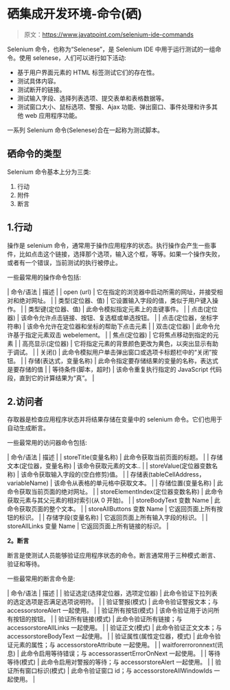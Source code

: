 # 硒集成开发环境-命令(硒)

> 原文：<https://www.javatpoint.com/selenium-ide-commands>

Selenium 命令，也称为“Selenese”，是 Selenium IDE 中用于运行测试的一组命令。使用 selenese，人们可以进行如下活动:

*   基于用户界面元素的 HTML 标签测试它们的存在性。
*   测试具体内容。
*   测试断开的链接。
*   测试输入字段、选择列表选项、提交表单和表格数据等。
*   测试窗口大小、鼠标选项、警报、Ajax 功能、弹出窗口、事件处理和许多其他 web 应用程序功能。

一系列 Selenium 命令(Selenese)合在一起称为测试脚本。

## 硒命令的类型

Selenium 命令基本上分为三类:

1.  行动
2.  附件
3.  断言

## 1.行动

操作是 selenium 命令，通常用于操作应用程序的状态。执行操作会产生一些事件，比如点击这个链接，选择那个选项，输入这个框，等等。如果一个操作失败，或者有一个错误，当前测试的执行被停止。

一些最常用的操作命令包括:

| 命令/语法 | 描述 |
| open (url) | 它在指定的浏览器中启动所需的网址，并接受相对和绝对网址。 |
| 类型(定位器、值) | 它设置输入字段的值，类似于用户键入操作。 |
| 类型键(定位器、值) | 此命令模拟指定元素上的击键事件。 |
| 点击(定位器) | 该命令允许点击链接、按钮、复选框或单选按钮。 |
| 点击(定位器，坐标字符串) | 该命令允许在定位器和坐标的帮助下点击元素 |
| 双击(定位器) | 此命令允许基于指定元素双击 webelement。 |
| 焦点(定位器) | 它将焦点移动到指定的元素 |
| 高亮显示(定位器) | 它将指定元素的背景颜色更改为黄色，以突出显示有助于调试。 |
| 关闭() | 此命令模拟用户单击弹出窗口或选项卡标题栏中的“关闭”按钮。 |
| 存储(表达式，变量名称) | 此命令指定要存储结果的变量的名称，表达式是要存储的值 |
| 等待条件(脚本，超时) | 该命令重复执行指定的 JavaScript 代码段，直到它的计算结果为“真”。 |

## 2.访问者

存取器是检查应用程序状态并将结果存储在变量中的 selenium 命令。它们也用于自动生成断言。

一些最常用的访问器命令包括:

| 命令/语法 | 描述 |
| storeTitle(变量名称) | 此命令获取当前页面的标题。 |
| 存储文本(定位器，变量名称) | 该命令获取元素的文本.. |
| storeValue(定位器变数名称) | 该命令获取输入字段的(空白修剪)值。 |
| 存储表(tableCellAddress，variableName) | 该命令从表格的单元格中获取文本。 |
| 存储位置(变量名称) | 此命令获取当前页面的绝对网址。 |
| storeElementIndex(定位器变数名称) | 此命令获取元素与其父元素的相对索引(从 0 开始)。 |
| storeBodyText 变数 Name | 此命令获取页面的整个文本。 |
| storeAllButtons 变数 Name | 它返回页面上所有按钮的标识。 |
| 存储字段(变量名称) | 它返回页面上所有输入字段的标识。 |
| storeAllLinks 变量 Name | 它返回页面上所有链接的标识。 |

**2。断言**

断言是使测试人员能够验证应用程序状态的命令。断言通常用于三种模式:断言、验证和等待。

一些最常用的断言命令是:

| 命令/语法 | 描述 |
| 验证选定(选择定位器，选项定位器) | 此命令验证下拉列表的选定选项是否满足选项说明符。 |
| 验证警报(模式) | 此命令验证警报文本；与 accessorstoreAlert 一起使用。 |
| 验证所有按钮(模式) | 该命令验证用于访问所有按钮的按钮。 |
| 验证所有链接(模式) | 此命令验证所有链接；与 accessorstoreAllLinks 一起使用。 |
| 验证正文(模式) | 此命令验证正文文本；与 accessorstoreBodyText 一起使用。 |
| 验证属性(属性定位器，模式) | 此命令验证元素的属性；与 accessorstoreAttribute 一起使用。 |
| waitforerroronnext(讯息) | 此命令启用等待错误；与 accessorassertErrorOnNext 一起使用。 |
| 等待等待(模式) | 此命令启用对警报的等待；与 accessorstoreAlert 一起使用。 |
| 验证所有窗口标识(模式) | 此命令验证窗口 id；与 accessorstoreAllWindowIds 一起使用。 |